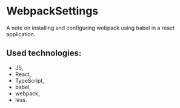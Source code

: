 # WebpackSettings
 
A note on installing and configuring webpack using babel in a react application.

## Used technologies:
 - JS,
 - React,
 - TypeScript, 
 - babel, 
 - webpack, 
 - less.
